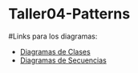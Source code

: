 # Taller04-Patterns

#Links para los diagramas:
- [Diagramas de Clases](https://online.visual-paradigm.com/share.jsp?id=333638393932382d34)
- [Diagramas de Secuencias](https://lucid.app/lucidchart/e47788c6-f125-469f-ade6-12a543e78a31/edit?viewport_loc=34%2C-103%2C3338%2C1666%2C0_0&invitationId=inv_2b8ca8d2-896f-4c26-b31b-40ebceb5d472)
